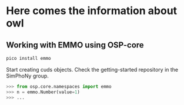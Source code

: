 # Here comes the information about owl


## Working with EMMO using OSP-core


   ```sh
   pico install emmo
   ```

Start creating cuds objects. Check the getting-started repository in the SimPhoNy group.

   ```py
   >>> from osp.core.namespaces import emmo
   >>> n = emmo.Number(value=1)
   >>> ...
   ```